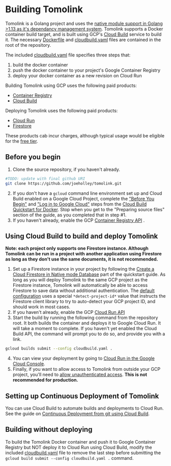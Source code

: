 # Building Tomolink
  
Tomolink is a Golang project and uses the [native module support in Golang >1.13 as it's dependancy management system](https://blog.golang.org/using-go-modules). Tomolink supports a Docker container build target, and is built using GCP's [Cloud Build](https://cloud.google.com/cloud-build/) service to build it. The necessary [Dockerfile](../Dockerfile) and [cloudbuild.yaml](../cloudbuild.yaml) files are contained in the root of the repository.  

The included [cloudbuild.yaml](../cloudbuild.yaml) file specifies three steps that:
1) build the docker container
2) push the docker container to your project's Google Container Registry
3) deploy your docker container as a new revision on Cloud Run

Building Tomolink using GCP uses the following paid products:
* [Container Registry](https://cloud.google.com/container-registry)
* [Cloud Build](https://cloud.google.com/cloud-build/docs)

Deploying Tomolink uses the following paid products:
* [Cloud Run](https://cloud.google.com/run/docs)
* [Firestore](https://cloud.google.com/firestore/docs)

These products cab incur charges, although typical usage would be eligible for the [free tier](https://cloud.google.com/free).

## Before you begin
1. Clone the source repository, if you haven't already.
```bash
#TODO: update with final github URI
git clone https://github.com/joeholley/tomolink.git
```
2. If you don't have a `gcloud` command line environment set up and Cloud Build enabled on a Google Cloud Project, complete the ["Before You Begin"](https://cloud.google.com/cloud-build/docs/quickstart-docker#before-you-begin) and ["Log in to Google Cloud"](https://cloud.google.com/cloud-build/docs/quickstart-docker#log_in_to) steps from the [Cloud Build Quickstart for Docker](https://cloud.google.com/cloud-build/docs/quickstart-docker#log_in_to).  Stop when you get to the "Preparing source files" section of the guide, as you completed that in step #1.
3. If you haven't already, enable the GCP [Container Registry API](https://console.cloud.google.com/flows/enableapi?apiid=containerregistry.googleapis.com&redirect=https://cloud.google.com/container-registry/docs/quickstart&_ga=2.79131540.1852199750.1580108081-50451190.1521501879) .

## Using Cloud Build to build and deploy Tomolink

**Note: each project only supports one Firestore instance. Although Tomolink can be run in a project with another application using Firestore as long as they don't use the same documents, it is not recommended.**
1. Set up a Firestore instance in your project by following the [Create a Cloud Firestore in Native mode Database](https://cloud.google.com/firestore/docs/quickstart-servers#create_a_in_native_mode_database) part of the quickstart guide.   As long as you will deploy Tomolink to the same GCP project as the Firestore instance, Tomolink will automatically be able to access Firestore to save data without additional authentication.  The [default configuration](../cmd/tomolink_defaults.yaml) uses a special `*detect-project-id*` value that instructs the Firestore client library to try to auto-detect your GCP project ID, and should work in most cases.
2. If you haven't already, enable the GCP [Cloud Run API](http://console.cloud.google.com/apis/library/run.googleapis.com?_ga=2.23508026.1852199750.1580108081-50451190.1521501879)
3. Start the build by running the following command from the repository root. It both builds the container and deploys it to Google Cloud Run. It will take a moment to complete. If you haven't yet enabled the Cloud Build API, the command will prompt you to do so, and provide you with a link.
```bash
gcloud builds submit --config cloudbuild.yaml .
```
4. You can view your deployment by going to [Cloud Run in the Google Cloud Console](https://console.cloud.google.com/run?enableapi=true&_ga=2.224795418.1852199750.1580108081-50451190.1521501879).
5. Finally, if you want to allow access to Tomolink from outside your GCP project, you'll need to [allow unauthenticated access](https://cloud.google.com/run/docs/authenticating/public).  **This is not recommended for production.**

## Setting up Continuous Deployment of Tomolink
You can use Cloud Build to automate builds and deployments to Cloud Run. See the guide on [Continuous Deployment from git using Cloud Build](https://cloud.google.com/run/docs/continuous-deployment-with-cloud-build).

## Building without deploying

To build the Tomolink Docker container and push it to Google Container Registry but NOT deploy it to Cloud Run using Cloud Build, modify the included [cloudbuild.yaml](../cloudbuild.yaml) file to remove the last step before submitting the `gcloud build submit --config cloudbuild.yaml .` command.
